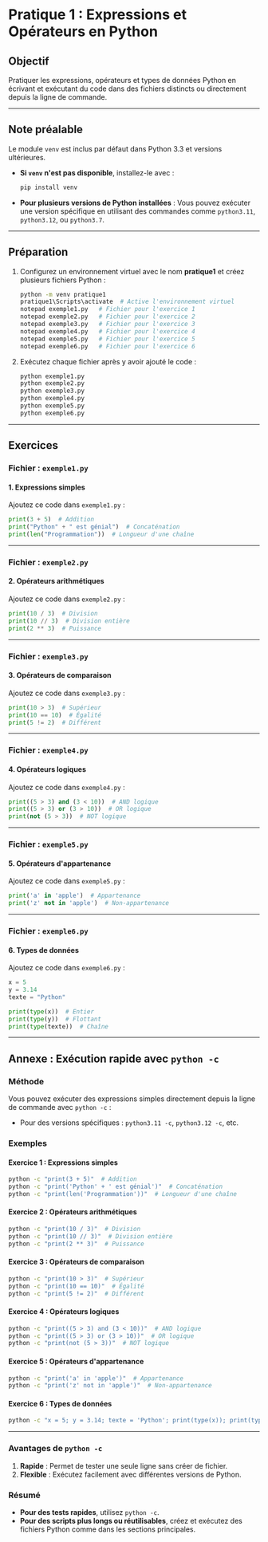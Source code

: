 # Pratique 1 : Expressions et Opérateurs en Python

## Objectif
Pratiquer les expressions, opérateurs et types de données Python en écrivant et exécutant du code dans des fichiers distincts ou directement depuis la ligne de commande.

---

## Note préalable
Le module `venv` est inclus par défaut dans Python 3.3 et versions ultérieures.  
- **Si `venv` n'est pas disponible**, installez-le avec :
  ```bash
  pip install venv
  ```

- **Pour plusieurs versions de Python installées** : Vous pouvez exécuter une version spécifique en utilisant des commandes comme `python3.11`, `python3.12`, ou `python3.7`.

---

## Préparation
1. Configurez un environnement virtuel avec le nom **pratique1** et créez plusieurs fichiers Python :
   ```bash
   python -m venv pratique1
   pratique1\Scripts\activate  # Active l'environnement virtuel
   notepad exemple1.py   # Fichier pour l'exercice 1
   notepad exemple2.py   # Fichier pour l'exercice 2
   notepad exemple3.py   # Fichier pour l'exercice 3
   notepad exemple4.py   # Fichier pour l'exercice 4
   notepad exemple5.py   # Fichier pour l'exercice 5
   notepad exemple6.py   # Fichier pour l'exercice 6
   ```

2. Exécutez chaque fichier après y avoir ajouté le code :
   ```bash
   python exemple1.py
   python exemple2.py
   python exemple3.py
   python exemple4.py
   python exemple5.py
   python exemple6.py
   ```

---

## Exercices

### Fichier : `exemple1.py`

#### 1. Expressions simples
Ajoutez ce code dans `exemple1.py` :
```python
print(3 + 5)  # Addition
print("Python" + " est génial")  # Concaténation
print(len("Programmation"))  # Longueur d'une chaîne
```

---

### Fichier : `exemple2.py`

#### 2. Opérateurs arithmétiques
Ajoutez ce code dans `exemple2.py` :
```python
print(10 / 3)  # Division
print(10 // 3)  # Division entière
print(2 ** 3)  # Puissance
```

---

### Fichier : `exemple3.py`

#### 3. Opérateurs de comparaison
Ajoutez ce code dans `exemple3.py` :
```python
print(10 > 3)  # Supérieur
print(10 == 10)  # Égalité
print(5 != 2)  # Différent
```

---

### Fichier : `exemple4.py`

#### 4. Opérateurs logiques
Ajoutez ce code dans `exemple4.py` :
```python
print((5 > 3) and (3 < 10))  # AND logique
print((5 > 3) or (3 > 10))  # OR logique
print(not (5 > 3))  # NOT logique
```

---

### Fichier : `exemple5.py`

#### 5. Opérateurs d'appartenance
Ajoutez ce code dans `exemple5.py` :
```python
print('a' in 'apple')  # Appartenance
print('z' not in 'apple')  # Non-appartenance
```

---

### Fichier : `exemple6.py`

#### 6. Types de données
Ajoutez ce code dans `exemple6.py` :
```python
x = 5
y = 3.14
texte = "Python"

print(type(x))  # Entier
print(type(y))  # Flottant
print(type(texte))  # Chaîne
```

---

## Annexe : Exécution rapide avec `python -c`

### Méthode
Vous pouvez exécuter des expressions simples directement depuis la ligne de commande avec `python -c` :
- Pour des versions spécifiques : `python3.11 -c`, `python3.12 -c`, etc.

### Exemples

#### Exercice 1 : Expressions simples
```bash
python -c "print(3 + 5)"  # Addition
python -c "print('Python' + ' est génial')"  # Concaténation
python -c "print(len('Programmation'))"  # Longueur d'une chaîne
```

#### Exercice 2 : Opérateurs arithmétiques
```bash
python -c "print(10 / 3)"  # Division
python -c "print(10 // 3)"  # Division entière
python -c "print(2 ** 3)"  # Puissance
```

#### Exercice 3 : Opérateurs de comparaison
```bash
python -c "print(10 > 3)"  # Supérieur
python -c "print(10 == 10)"  # Égalité
python -c "print(5 != 2)"  # Différent
```

#### Exercice 4 : Opérateurs logiques
```bash
python -c "print((5 > 3) and (3 < 10))"  # AND logique
python -c "print((5 > 3) or (3 > 10))"  # OR logique
python -c "print(not (5 > 3))"  # NOT logique
```

#### Exercice 5 : Opérateurs d'appartenance
```bash
python -c "print('a' in 'apple')"  # Appartenance
python -c "print('z' not in 'apple')"  # Non-appartenance
```

#### Exercice 6 : Types de données
```bash
python -c "x = 5; y = 3.14; texte = 'Python'; print(type(x)); print(type(y)); print(type(texte))"
```

---

### Avantages de `python -c`
1. **Rapide** : Permet de tester une seule ligne sans créer de fichier.
2. **Flexible** : Exécutez facilement avec différentes versions de Python.

### Résumé
- **Pour des tests rapides**, utilisez `python -c`.
- **Pour des scripts plus longs ou réutilisables**, créez et exécutez des fichiers Python comme dans les sections principales.
